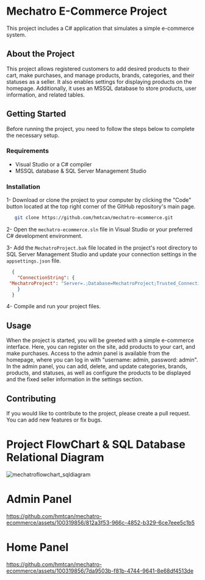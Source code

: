 # Mechatro E-Commerce Project
This project includes a C# application that simulates a simple e-commerce system.

## About the Project
This project allows registered customers to add desired products to their cart, make purchases, and manage products, brands, categories, and their statuses as a seller. It also enables settings for displaying products on the homepage. Additionally, it uses an MSSQL database to store products, user information, and related tables.

## Getting Started
Before running the project, you need to follow the steps below to complete the necessary setup.

### Requirements
- Visual Studio or a C# compiler
- MSSQL database & SQL Server Management Studio

### Installation

1- Download or clone the project to your computer by clicking the "Code" button located at the top right corner of the GitHub repository's main page.

 ```bash
    git clone https://github.com/hmtcan/mechatro-ecommerce.git
```

2- Open the `mechatro-ecommerce.sln` file in Visual Studio or your preferred C# development environment.

3- Add the `MechatroProject.bak` file located in the project's root directory to SQL Server Management Studio and update your connection settings in the `appsettings.json` file.

  ```json
    {
      "ConnectionString": {
   "MechatroProject": "Server=.;Database=MechatroProject;Trusted_Connection=True;TrustServerCertificate=True;"
      }
    }
  ```
4- Compile and run your project files.

## Usage
When the project is started, you will be greeted with a simple e-commerce interface. Here, you can register on the site, add products to your cart, and make purchases. Access to the admin panel is available from the homepage, where you can log in with "username: admin, password: admin". In the admin panel, you can add, delete, and update categories, brands, products, and statuses, as well as configure the products to be displayed and the fixed seller information in the settings section.

## Contributing
If you would like to contribute to the project, please create a pull request. You can add new features or fix bugs.

# Project FlowChart & SQL Database Relational Diagram

![mechatroflowchart_sqldiagram](https://github.com/hmtcan/mechatro-ecommerce/assets/100319856/88723b41-3983-43fb-90c7-5ee559800b56)

# Admin Panel 


https://github.com/hmtcan/mechatro-ecommerce/assets/100319856/812a3f53-966c-4852-b329-6ce7eee5c1b5

# Home Panel


https://github.com/hmtcan/mechatro-ecommerce/assets/100319856/7da9503b-f81b-4744-9641-8e68df4513de



